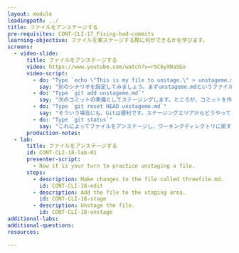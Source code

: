 ```yaml
---
layout: module
leadingpath: ../
title: ファイルをアンステージする
pre-requisites: CONT-CLI-17_Fixing-bad-commits
learning-objective: ファイルを案ステージする際に何ができるかを学びます。
screens:
  - video-slide:
      title: ファイルをアンステージする
      video: https://www.youtube.com/watch?v=r5C6yXNaSGo
      video-script:
        - do: "Type `echo \"This is my file to unstage.\" > unstageme.md`"
          say: "別のシナリオを設定してみましょう。まずunstageme.mdというファイルを作ってください。"
        - do: "Type `git add unstageme.md`"
          say: "次のコミットの準備としてステージングします。ところが、コミットを作っている途中で次のコミットに含めたくないファイルがステージングエリアに上がってしまっているケースがときおりあります。"
        - do: "Type `git reset HEAD unstageme.md`"
          say: "そういう場合にも、Gitは便利です。ステージングエリアからどうやってファイルを外せばいいか教えてくれます。書いてあるとおりにシンプルにgit reset HEADと打ち、ファイル名を入力すればよいのです。"
        - do: "Type `git status`"
          say: "これによってファイルをアンステージし、ワーキングディレクトリに戻すことができます。このファイルにさらに変更を追加して次のコミットのためにステージングし直すこともできます。"
      production-notes:
  - lab:
      title: ファイルをアンステージする
      id: CONT-CLI-18-lab-01
      presenter-script:
        - Now it is your turn to practice unstaging a file.
      steps:
        - description: Make changes to the file called threefile.md.
          id: CONT-CLI-18-edit
        - description: Add the file to the staging area.
          id: CONT-CLI-18-stage
        - description: Unstage the file.
          id: CONT-CLI-18-unstage
additional-labs:
additional-questions:
resources:

---
```

